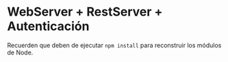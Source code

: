 # WebServer + RestServer + Autenticación

Recuerden que deben de ejecutar ```npm install``` para reconstruir los módulos de Node.


